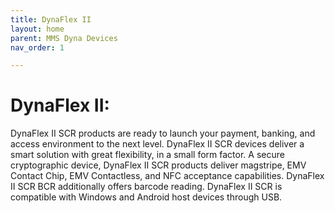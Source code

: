```yaml
---
title: DynaFlex II
layout: home
parent: MMS Dyna Devices
nav_order: 1

---
```


# DynaFlex II:

DynaFlex II SCR products are ready to launch your payment, banking, and access environment to the next level. DynaFlex II SCR devices
deliver a smart solution with great flexibility, in a small form factor. A secure cryptographic device, DynaFlex II SCR products deliver magstripe, EMV Contact Chip, EMV Contactless, and NFC acceptance capabilities. DynaFlex II SCR BCR additionally offers barcode reading. DynaFlex II SCR is compatible with Windows and Android host devices through USB. 
